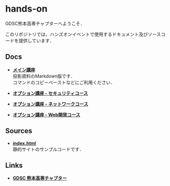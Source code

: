 # hands-on

GDSC熊本高専チャプターへようこそ．

このリポジトリでは，ハンズオンイベントで使用するドキュメント及びソースコードを提供しています．

## Docs

- **[メイン講座](main.md)**  
投影資料のMarkdown版です．  
コマンドのコピーペーストなどにご利用ください．

- **[オプション講座 - セキュリティコース](opt-security.md)**  

- **[オプション講座 - ネットワークコース](opt-network.md)**  

- **[オプション講座 - Web開発コース](opt-web_development.md)**  

## Sources

- **[index.html](https://raw.githubusercontent.com/gdsc-nitk/hands-on/main/index.html)**  
静的サイトのサンプルコードです．

## Links

- **[GDSC 熊本高専チャプター](https://gdsc.community.dev/national-institute-of-technology-kosen-kumamoto-college/)**